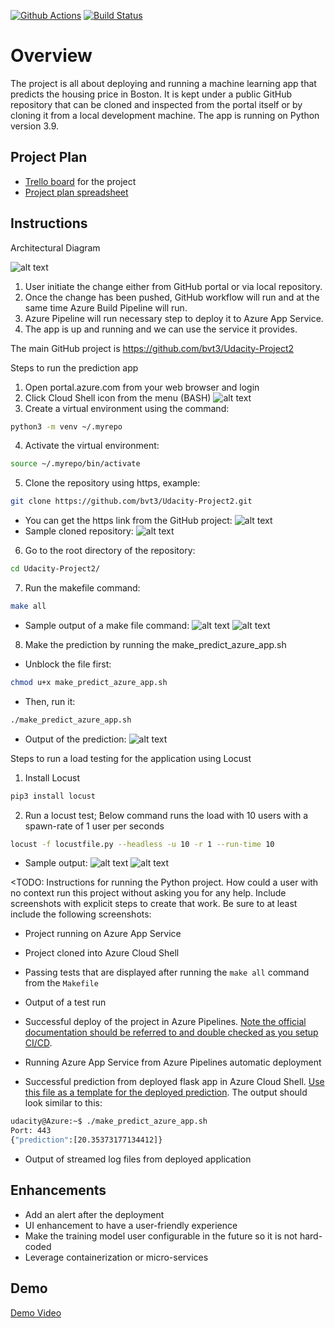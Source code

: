 [![Github Actions](https://github.com/bvt3/Udacity-Project2/actions/workflows/pythonapp.yml/badge.svg)](https://github.com/bvt3/Udacity-Project2/actions/workflows/pythonapp.yml)
[![Build Status](https://dev.azure.com/udacitytest/Flask-ML-Deploy/_apis/build/status%2Fbvt3.Udacity-Project2?branchName=main)](https://dev.azure.com/udacitytest/Flask-ML-Deploy/_build/latest?definitionId=5&branchName=main)

# Overview

The project is all about deploying and running a machine learning app that predicts the housing price in Boston.
It is kept under a public GitHub repository that can be cloned and inspected from the portal itself or by cloning it from a local development machine.
The app is running on Python version 3.9.

## Project Plan

* [Trello board](https://trello.com/b/vmQ218hf/udacity-project2) for the project
* [Project plan spreadsheet](https://docs.google.com/spreadsheets/d/1apMKKebAqOvSA9z8hcqIV6f1Bb2gQdo4qqU8FKp7uVo/edit?usp=sharing)

## Instructions

Architectural Diagram

![alt text](https://github.com/bvt3/Udacity-Project2/blob/main/Files/Architectural_Diagram.jpg?raw=true)

1. User initiate the change either from GitHub portal or via local repository.
2. Once the change has been pushed, GitHub workflow will run and at the same time Azure Build Pipeline will run.
3. Azure Pipeline will run necessary step to deploy it to Azure App Service.
4. The app is up and running and we can use the service it provides.

The main GitHub project is https://github.com/bvt3/Udacity-Project2

Steps to run the prediction app

1. Open portal.azure.com from your web browser and login
2. Click Cloud Shell icon from the menu (BASH)
![alt text](https://github.com/bvt3/Udacity-Project2/blob/main/Files/CICD-01.jpg?raw=true)
3. Create a virtual environment using the command:
```bash
python3 -m venv ~/.myrepo
```
4. Activate the virtual environment:
```bash
source ~/.myrepo/bin/activate
```
5. Clone the repository using https, example:
```bash
git clone https://github.com/bvt3/Udacity-Project2.git
```
* You can get the https link from the GitHub project:
![alt text](https://github.com/bvt3/Udacity-Project2/blob/main/Files/CICD-02.jpg?raw=true)
* Sample cloned repository:
![alt text](https://github.com/bvt3/Udacity-Project2/blob/main/Files/CICD-03.jpg?raw=true)

6. Go to the root directory of the repository:
```bash
cd Udacity-Project2/
```
7. Run the makefile command:
```bash
make all
```
* Sample output of a make file command:
![alt text](https://github.com/bvt3/Udacity-Project2/blob/main/Files/CICD-04.jpg?raw=true)
![alt text](https://github.com/bvt3/Udacity-Project2/blob/main/Files/CICD-05.jpg?raw=true)

8. Make the prediction by running the make_predict_azure_app.sh
* Unblock the file first:
```bash
chmod u+x make_predict_azure_app.sh
```
* Then, run it:
```bash
./make_predict_azure_app.sh
```
* Output of the prediction:
![alt text](https://github.com/bvt3/Udacity-Project2/blob/main/Files/CICD-06.jpg?raw=true)

Steps to run a load testing for the application using Locust

1. Install Locust
```bash
pip3 install locust
```
2. Run a locust test; Below command runs the load with 10 users with a spawn-rate of 1 user per seconds
```bash
locust -f locustfile.py --headless -u 10 -r 1 --run-time 10
```
* Sample output:
![alt text](https://github.com/bvt3/Udacity-Project2/blob/main/Files/CICD-07.jpg?raw=true)
![alt text](https://github.com/bvt3/Udacity-Project2/blob/main/Files/CICD-08.jpg?raw=true)


<TODO:  Instructions for running the Python project.  How could a user with no context run this project without asking you for any help.  Include screenshots with explicit steps to create that work. Be sure to at least include the following screenshots:

* Project running on Azure App Service

* Project cloned into Azure Cloud Shell

* Passing tests that are displayed after running the `make all` command from the `Makefile`

* Output of a test run

* Successful deploy of the project in Azure Pipelines.  [Note the official documentation should be referred to and double checked as you setup CI/CD](https://docs.microsoft.com/en-us/azure/devops/pipelines/ecosystems/python-webapp?view=azure-devops).

* Running Azure App Service from Azure Pipelines automatic deployment

* Successful prediction from deployed flask app in Azure Cloud Shell.  [Use this file as a template for the deployed prediction](https://github.com/udacity/nd082-Azure-Cloud-DevOps-Starter-Code/blob/master/C2-AgileDevelopmentwithAzure/project/starter_files/flask-sklearn/make_predict_azure_app.sh).
The output should look similar to this:

```bash
udacity@Azure:~$ ./make_predict_azure_app.sh
Port: 443
{"prediction":[20.35373177134412]}
```

* Output of streamed log files from deployed application

> 

## Enhancements

- Add an alert after the deployment
- UI enhancement to have a user-friendly experience
- Make the training model user configurable in the future so it is not hard-coded
- Leverage containerization or micro-services

## Demo 

[Demo Video](https://youtu.be/IyuV5pDDIiI)